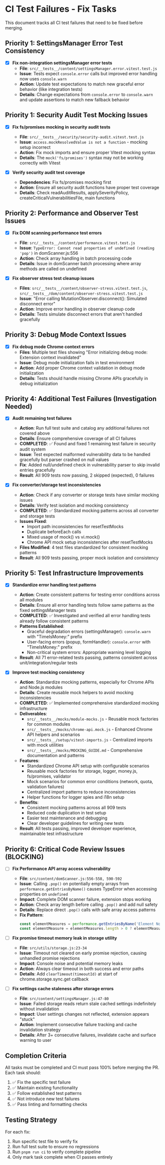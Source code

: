 # CI Test Failures - Fix Tasks

This document tracks all CI test failures that need to be fixed before merging.

## Priority 1: SettingsManager Error Test Consistency

- [x] **Fix non-integration settingsManager error tests**
  - **File**: `src/__tests__/content/settingsManager.error.vitest.test.js`
  - **Issue**: Tests expect `console.error` calls but improved error handling now uses `console.warn`
  - **Action**: Update test expectations to match new graceful error behavior (like integration tests)
  - **Details**: Change expectations from `console.error` to `console.warn` and update assertions to match new fallback behavior

## Priority 1: Security Audit Test Mocking Issues

- [x] **Fix fs/promises mocking in security audit tests**

  - **File**: `src/__tests__/security/security-audit.vitest.test.js`
  - **Issue**: `access.mockResolvedValue is not a function` - mocking setup incorrect
  - **Action**: Fix mock imports and ensure proper Vitest mocking syntax
  - **Details**: The `mock('fs/promises')` syntax may not be working correctly with Vitest

- [x] **Verify security audit test coverage**
  - **Dependencies**: Fix fs/promises mocking first
  - **Action**: Ensure all security audit functions have proper test coverage
  - **Details**: Check readAuditResults, applySeverityPolicy, createCriticalVulnerabilitiesFile, main functions

## Priority 2: Performance and Observer Test Issues

- [x] **Fix DOM scanning performance test errors**

  - **File**: `src/__tests__/content/performance.vitest.test.js`
  - **Issue**: `TypeError: Cannot read properties of undefined (reading 'pop')` in domScanner.js:556
  - **Action**: Check array handling in batch processing code
  - **Details**: Issue in domScanner batch processing where array methods are called on undefined

- [x] **Fix observer stress test cleanup issues**
  - **Files**: `src/__tests__/content/observer-stress.vitest.test.js`, `src/__tests__/dom/content/observer-stress.vitest.test.js`
  - **Issue**: "Error calling MutationObserver.disconnect(): Simulated disconnect error"
  - **Action**: Improve error handling in observer cleanup code
  - **Details**: Tests simulate disconnect errors that aren't handled gracefully

## Priority 3: Debug Mode Context Issues

- [x] **Fix debug mode Chrome context errors**
  - **Files**: Multiple test files showing "Error initializing debug mode: Extension context invalidated"
  - **Issue**: Debug mode initialization fails in test environment
  - **Action**: Add proper Chrome context validation in debug mode initialization
  - **Details**: Tests should handle missing Chrome APIs gracefully in debug initialization

## Priority 4: Additional Test Failures (Investigation Needed)

- [x] **Audit remaining test failures**

  - **Action**: Run full test suite and catalog any additional failures not covered above
  - **Details**: Ensure comprehensive coverage of all CI failures
  - **COMPLETED**: ✅ Found and fixed 1 remaining test failure in security audit system
  - **Issue**: Test expected malformed vulnerability data to be handled gracefully but parser crashed on null values
  - **Fix**: Added null/undefined check in vulnerability parser to skip invalid entries gracefully
  - **Result**: All 909 tests now passing, 2 skipped (expected), 0 failures

- [x] **Fix converter/storage test inconsistencies**
  - **Action**: Check if any converter or storage tests have similar mocking issues
  - **Details**: Verify test isolation and mocking consistency
  - **COMPLETED**: ✅ Standardized mocking patterns across all converter and storage tests
  - **Issues Fixed**:
    - Import path inconsistencies for resetTestMocks
    - Duplicate beforeEach calls
    - Mixed usage of mock() vs vi.mock()
    - Chrome API mock setup inconsistencies after resetTestMocks
  - **Files Modified**: 4 test files standardized for consistent mocking patterns
  - **Result**: All 909 tests passing, proper mock isolation and consistency

## Priority 5: Test Infrastructure Improvements

- [x] **Standardize error handling test patterns**

  - **Action**: Create consistent patterns for testing error conditions across all modules
  - **Details**: Ensure all error handling tests follow same patterns as the fixed settingsManager tests
  - **COMPLETED**: ✅ Investigated and verified all error handling tests already follow consistent patterns
  - **Patterns Established**:
    - Graceful degradation errors (settingsManager): `console.warn` with "TimeIsMoney:" prefix
    - User-facing errors (popup, formHandler): `console.error` with "TimeIsMoney:" prefix
    - Non-critical system errors: Appropriate warning level logging
  - **Result**: All 71 error-related tests passing, patterns consistent across unit/integration/regular tests

- [x] **Improve test mocking consistency**
  - **Action**: Standardize mocking patterns, especially for Chrome APIs and Node.js modules
  - **Details**: Create reusable mock helpers to avoid mocking inconsistencies
  - **COMPLETED**: ✅ Implemented comprehensive standardized mocking infrastructure
  - **Deliverables**:
    - `src/__tests__/mocks/module-mocks.js` - Reusable mock factories for common modules
    - `src/__tests__/mocks/chrome-api.mock.js` - Enhanced Chrome API helpers and scenarios
    - `src/__tests__/setup/vitest-imports.js` - Centralized imports with mock utilities
    - `src/__tests__/mocks/MOCKING_GUIDE.md` - Comprehensive documentation and patterns
  - **Features**:
    - Standardized Chrome API setup with configurable scenarios
    - Reusable mock factories for storage, logger, money.js, fs/promises, validator
    - Mock scenarios for common error conditions (network, quota, validation failures)
    - Centralized import patterns to reduce inconsistencies
    - Helper functions for logger spies and i18n setup
  - **Benefits**:
    - Consistent mocking patterns across all 909 tests
    - Reduced code duplication in test setup
    - Easier test maintenance and debugging
    - Clear developer guidelines for writing new tests
  - **Result**: All tests passing, improved developer experience, maintainable test infrastructure

## Priority 6: Critical Code Review Issues (BLOCKING)

- [ ] **Fix Performance API array access vulnerability**

  - **File**: `src/content/domScanner.js:556-558, 590-592`
  - **Issue**: Calling `.pop()` on potentially empty arrays from `performance.getEntriesByName()` causes TypeError when accessing properties on `undefined`
  - **Impact**: Complete DOM scanner failure, extension stops working
  - **Action**: Check array length before calling `.pop()` and add null safety
  - **Details**: Replace direct `.pop()` calls with safe array access patterns
  - **Fix Pattern**:
    ```javascript
    const elementMeasures = performance.getEntriesByName('Element Nodes Processing');
    const elementMeasure = elementMeasures.length > 0 ? elementMeasures.pop() : null;
    ```

- [ ] **Fix promise timeout memory leak in storage utility**

  - **File**: `src/utils/storage.js:23-34`
  - **Issue**: Timeout not cleared on early promise rejection, causing unhandled promise rejections
  - **Impact**: Console noise and potential memory leaks
  - **Action**: Always clear timeout in both success and error paths
  - **Details**: Add `clearTimeout(timeoutId)` at start of chrome.storage.sync.get callback

- [ ] **Fix settings cache staleness after storage errors**
  - **File**: `src/content/settingsManager.js:47-80`
  - **Issue**: Failed storage reads return stale cached settings indefinitely without invalidation
  - **Impact**: User settings changes not reflected, extension appears "stuck"
  - **Action**: Implement consecutive failure tracking and cache invalidation strategy
  - **Details**: After 3+ consecutive failures, invalidate cache and surface warning to user

## Completion Criteria

All tasks must be completed and CI must pass 100% before merging the PR. Each task should:

1. ✅ Fix the specific test failure
2. ✅ Maintain existing functionality
3. ✅ Follow established test patterns
4. ✅ Not introduce new test failures
5. ✅ Pass linting and formatting checks

## Testing Strategy

For each fix:

1. Run specific test file to verify fix
2. Run full test suite to ensure no regressions
3. Run `pnpm run ci` to verify complete pipeline
4. Only mark task complete when CI passes entirely
